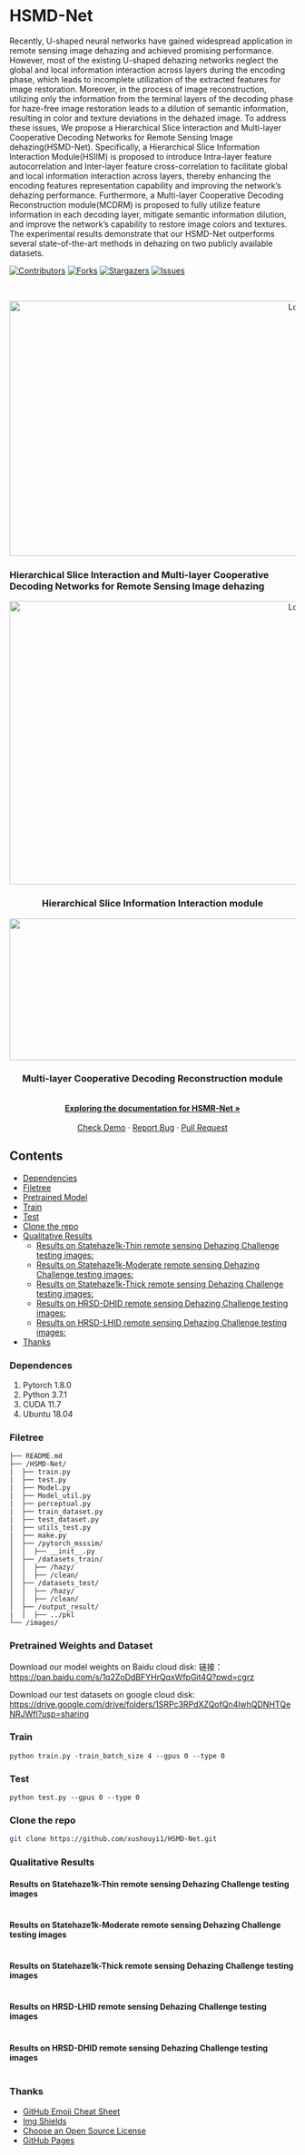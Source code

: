 # HSMD-Net
 Recently, U-shaped neural networks have gained widespread application in remote sensing image dehazing and achieved promising performance. However, most of the existing U-shaped dehazing networks neglect the global and local information interaction across layers during the encoding phase, which leads to incomplete utilization of the extracted features for image restoration. Moreover, in the process of image reconstruction, utilizing only the information from the terminal layers of the decoding phase for haze-free image restoration leads to a dilution of semantic information, resulting in color and texture deviations in the dehazed image. To address these issues, We propose a Hierarchical Slice Interaction and Multi-layer Cooperative Decoding Networks for Remote Sensing Image dehazing(HSMD-Net). Specifically, a Hierarchical Slice Information Interaction Module(HSIIM) is proposed to introduce Intra-layer feature autocorrelation and Inter-layer feature cross-correlation to facilitate global and local information interaction across layers, thereby enhancing the encoding features representation capability and improving the network’s dehazing performance. Furthermore, a Multi-layer Cooperative Decoding Reconstruction module(MCDRM) is proposed to fully utilize feature information in each decoding layer, mitigate semantic information dilution, and improve the network’s capability to restore image colors and textures. The experimental results demonstrate that our HSMD-Net outperforms several state-of-the-art methods in dehazing on two publicly available datasets. 
<!-- PROJECT SHIELDS -->

[![Contributors][contributors-shield]][contributors-url]
[![Forks][forks-shield]][forks-url]
[![Stargazers][stars-shield]][stars-url]
[![Issues][issues-shield]][issues-url]


<!-- PROJECT LOGO -->
<br />

<p align="center">
  <a href="https://github.com/xushouyi1/HSMD-Net/">
    <img src="images/Framework.png" alt="Logo" width="1000" height="450">
  </a>
  <h3 align="left">Hierarchical Slice Interaction and Multi-layer Cooperative Decoding
Networks for Remote Sensing Image dehazing</h3>
  <p align="center">
  <a href="https://github.com/xushouyi1/HSMD-Net/">
    <img src="images/HIISM.png" alt="Logo" width="1000" height="500">
  </a>
  </p>
  <h3 align="center">Hierarchical Slice Information Interaction module</h3>
  <p align="center">
  <a href="https://github.com/xushouyi1/HSMD-Net/">
    <img src="images/MDCRM.png" alt="Logo" width="1200" height="250">
  </a>
  </p>
  <h3 align="center">Multi-layer Cooperative Decoding Reconstruction module</h3>
  <p align="center">
    <br />
    <a href="https://github.com/xushouyi1/HSMD-Net/"><strong>Exploring the documentation for HSMR-Net »</strong></a>
    <br />
    <br />
    <a href="https://github.com/xushouyi1/HSMD-Net/">Check Demo</a>
    ·
    <a href="https://github.com/xushouyi1/HSMD-Net/">Report Bug</a>
    ·
    <a href="https://github.com/xushouyi1/HSMD-Net/">Pull Request</a>
  </p>

</p>

## Contents
- [Dependencies](#dependences)
- [Filetree](#filetree)
- [Pretrained Model](#pretrained-weights-and-dataset)
- [Train](#train)
- [Test](#test)
- [Clone the repo](#clone-the-repo)
- [Qualitative Results](#qualitative-results)
  - [Results on Statehaze1k-Thin remote sensing Dehazing Challenge testing images:](#results-on-statehaze1k-thin-remote-sensing-dehazing-challenge-testing-images)
  - [Results on Statehaze1k-Moderate remote sensing Dehazing Challenge testing images:](#results-on-statehaze1k-moderate-remote-sensing-dehazing-challenge-testing-images)
  - [Results on Statehaze1k-Thick remote sensing Dehazing Challenge testing images:](#results-on-statehaze1k-thick-remote-sensing-dehazing-challenge-testing-images)
  - [Results on HRSD-DHID remote sensing Dehazing Challenge testing images:](#results-on-hrsd-dhid-remote-sensing-dehazing-challenge-testing-images)
  - [Results on HRSD-LHID remote sensing Dehazing Challenge testing images:](#results-on-hrsd-lhid-remote-sensing-dehazing-challenge-testing-images)
- [Thanks](#thanks)

### Dependences

1. Pytorch 1.8.0
2. Python 3.7.1
3. CUDA 11.7
4. Ubuntu 18.04
### Filetree

```
├── README.md
├── /HSMD-Net/
|  ├── train.py
|  ├── test.py
|  ├── Model.py
|  ├── Model_util.py
|  ├── perceptual.py
|  ├── train_dataset.py
|  ├── test_dataset.py
|  ├── utils_test.py
|  ├── make.py
│  ├── /pytorch_msssim/
│  │  ├── __init__.py
│  ├── /datasets_train/
│  │  ├── /hazy/
│  │  ├── /clean/
│  ├── /datasets_test/
│  │  ├── /hazy/
│  │  ├── /clean/
│  ├── /output_result/
|  |  ├── ../pkl
└── /images/
```
### Pretrained Weights and Dataset

Download our model weights on Baidu cloud disk: 链接：https://pan.baidu.com/s/1q2ZoDdBFYHrQqxWfpGit4Q?pwd=cgrz 
 
Download our test datasets on google cloud disk: https://drive.google.com/drive/folders/1SRPc3RPdXZQofQn4lwhQDNHTQeNRJWfl?usp=sharing

### Train

```shell
python train.py -train_batch_size 4 --gpus 0 --type 0
```

### Test

 ```shell
python test.py --gpus 0 --type 0
 ```

### Clone the repo

```sh
git clone https://github.com/xushouyi1/HSMD-Net.git
```

### Qualitative Results

#### Results on Statehaze1k-Thin remote sensing Dehazing Challenge testing images
<div style="text-align: center">
<img alt="" src="/images/Thin_Fog.png" style="display: inline-block;" />
</div>

#### Results on Statehaze1k-Moderate remote sensing Dehazing Challenge testing images
<div style="text-align: center">
<img alt="" src="/images/Moderate_Fog.png" style="display: inline-block;" />
</div>

#### Results on Statehaze1k-Thick remote sensing Dehazing Challenge testing images
<div style="text-align: center">
<img alt="" src="/images/Thick_Fog.png" style="display: inline-block;" />
</div>

#### Results on HRSD-LHID remote sensing Dehazing Challenge testing images
<div style="text-align: center">
<img alt="" src="/images/LHID.png" style="display: inline-block;" />
</div>

#### Results on HRSD-DHID remote sensing Dehazing Challenge testing images
<div style="text-align: center">
<img alt="" src="/images/DHID.png" style="display: inline-block;" />
</div>




### Thanks


- [GitHub Emoji Cheat Sheet](https://www.webpagefx.com/tools/emoji-cheat-sheet)
- [Img Shields](https://shields.io)
- [Choose an Open Source License](https://choosealicense.com)
- [GitHub Pages](https://pages.github.com)


<!-- links -->
[your-project-path]:thislzm/PSMB-Net
[contributors-shield]: https://img.shields.io/github/contributors/xushouyi1/HSMD-Net.svg?style=flat-square
[contributors-url]: https://github.com/xushouyi1/HSMD-Net/graphs/contributors
[forks-shield]: https://img.shields.io/github/forks/xushouyi1/HSMD-Net.svg?style=flat-square
[forks-url]: https://github.com/thislzm/xushouyi1/HSMD-Net/members
[stars-shield]: https://img.shields.io/github/stars/xushouyi1/HSMD-Net.svg?style=flat-square
[stars-url]: https://github.com/xushouyi1/HSMD-Net/stargazers
[issues-shield]: https://img.shields.io/github/issues/xushouyi1/HSMD-Net.svg?style=flat-square
[issues-url]: https://img.shields.io/github/issues/xushouyi1/HSMD-Net.svg
[license-shield]: https://img.shields.io/github/license/xushouyi1/HSMD-Net?style=flat-square
[linkedin-shield]: https://img.shields.io/badge/-LinkedIn-black.svg?style=flat-square&logo=linkedin&colorB=555
[linkedin-url]: https://linkedin.com/in/shaojintian
